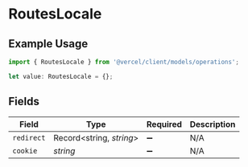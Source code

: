 # RoutesLocale

## Example Usage

```typescript
import { RoutesLocale } from '@vercel/client/models/operations';

let value: RoutesLocale = {};
```

## Fields

| Field      | Type                     | Required           | Description |
| ---------- | ------------------------ | ------------------ | ----------- |
| `redirect` | Record<string, _string_> | :heavy_minus_sign: | N/A         |
| `cookie`   | _string_                 | :heavy_minus_sign: | N/A         |
